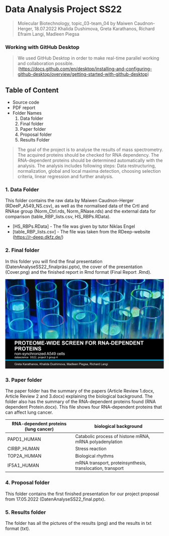 # Data Analysis Project SS22
> Molecular Biotechnology, topic_03-team_04 by Maiwen Caudnon-Herger, 18.07.2022
> Khalida Dushimova, Greta Karathanos, Richard Efraim Langi, Madleen Piegsa 
### Working with GitHub Desktop
> We used GitHub Desktop in order to make real-time parallel working and collaboration possible. (https://docs.github.com/en/desktop/installing-and-configuring-github-desktop/overview/getting-started-with-github-desktop)

## Table of Content
- Source code 
- PDF report
- Folder Names 
  1) Data folder
  2) Final folder
  3) Paper folder
  4) Proposal folder
  5) Results Folder

> The goal of the project is to analyse the results of mass spectrometry. The acquired proteins should be checked for RNA dependency. The RNA-dependent proteins should be determined automatically with the analysis. The analysis includes following steps: Data restructuring, normalization, global and local maxima detection, choosing selection criteria, linear regression and further analysis. 

### 1. Data Folder 
This folder contains the raw data by Maiwen Caudnon-Herger (RDeeP_A549_NS.csv), as well as the normalised data of the Crtl and RNAse group (Norm_Ctrl.rds, Norm_RNase.rds) and the external data for comparison (table_RBP_lists.csv, HS_RBPs.RData). 
- [HS_RBPs.RData] - The file was given by tutor Niklas Engel 
- [table_RBP_lists.csv] - The file was taken from the RDeep-website (https://r-deep.dkfz.de/)

### 2. Final folder 
In this folder you will find the final presentation (DatenAnalyseSS22_finalpräsi.pptx), the cover of the presentation (Cover.png) and the finished report in Rmd format (Final Report .Rmd). 

![Cover](https://raw.githubusercontent.com/datascience-mobi-2022/2022-topic-03-team-04/main/final/Cover.png)

### 3. Paper folder 
The paper folder has the summary of the papers (Article Review 1.docx, Article Review 2 and 3.docx) explaining the biological background. The folder also has the summary of the RNA-dependent proteins found (RNA dependent Protein.docx). This file shows four RNA-dependent proteins that can affect lung cancer. 

| RNA-dependent proteins (lung cancer) | biological background|
| ------ | -------|
| PAPD1_HUMAN | Catabolic process of histone mRNA, mRNA polyadenylation|
| CIRBP_HUMAN| Stress reaction |
| TOP2A_HUMAN | Biological rhythms  |
| IF5A1_HUMAN |mRNA transport, proteinsynthesis, translocation, transport  |


### 4. Proposal folder
This folder contains the first finished presentation for our project proposal from 17.05.2022 (DatenAnalyseSS22_final.pptx). 

### 5. Results folder
The folder has all the pictures of the results (png) and the results in txt format (txt).








